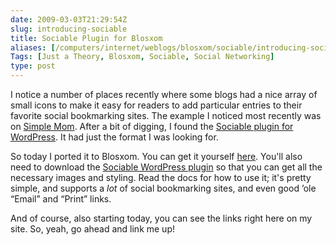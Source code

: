 ```yaml
--- 
date: 2009-03-03T21:29:54Z
slug: introducing-sociable
title: Sociable Plugin for Blosxom
aliases: [/computers/internet/weblogs/blosxom/sociable/introducing-sociable.html]
Tags: [Just a Theory, Blosxom, Sociable, Social Networking]
type: post
---
```


I notice a number of places recently where some blogs had a nice array of small
icons to make it easy for readers to add particular entries to their favorite
social bookmarking sites. The example I noticed most recently was on [Simple
Mom]. After a bit of digging, I found the [Sociable plugin for WordPress]. It
had just the format I was looking for.

So today I ported it to Blosxom. You can get it yourself [here]. You'll also
need to download the [Sociable WordPress plugin][Sociable plugin for WordPress]
so that you can get all the necessary images and styling. Read the docs for how
to use it; it's pretty simple, and supports a *lot* of social bookmarking sites,
and even good ’ole “Email” and “Print” links.

And of course, also starting today, you can see the links right here on my site.
So, yeah, go ahead and link me up!

  [Simple Mom]: http://simplemom.net/ "Simple Mom"
  [Sociable plugin for WordPress]: http://yoast.com/wordpress/sociable/
    "Sociable Plugin home page"
  [here]: /downloads/sociable-1.0
